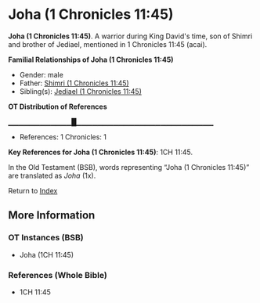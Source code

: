 # Joha (1 Chronicles 11:45)
**Joha (1 Chronicles 11:45)**. 
A warrior during King David's time, son of Shimri and brother of Jediael, mentioned in 1 Chronicles 11:45 (acai). 




**Familial Relationships of Joha (1 Chronicles 11:45)**


* Gender: male
* Father: [Shimri (1 Chronicles 11:45)](Shimri.2.md)
* Sibling(s): [Jediael (1 Chronicles 11:45)](Jediael.2.md)


**OT Distribution of References**

▁▁▁▁▁▁▁▁▁▁▁▁█▁▁▁▁▁▁▁▁▁▁▁▁▁▁▁▁▁▁▁▁▁▁▁▁▁▁
* References: 1 Chronicles: 1



**Key References for Joha (1 Chronicles 11:45)**: 
1CH 11:45. 


In the Old Testament (BSB), words representing “Joha (1 Chronicles 11:45)” are translated as 
*Joha* (1x). 




Return to [Index](00-Index.md)

## More Information

### OT Instances (BSB)

* Joha (1CH 11:45)



### References (Whole Bible)

* 1CH 11:45



